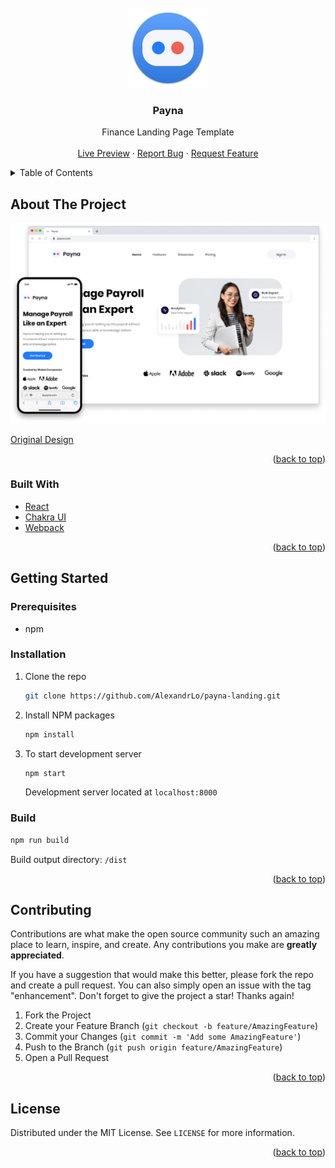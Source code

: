 <div id="top"></div>

<!-- PROJECT LOGO -->
<br />
<div align="center">
  <a href="https://alexandrlo.github.io/payna-landing/">
    <img src="images/logo.png" alt="Logo" width="128" height="128" >
  </a>

<h3 align="center">Payna</h3>

  <p align="center">
    Finance Landing Page Template
    <br />
    <br />
    <a href="https://alexandrlo.github.io/payna-landing/">Live Preview</a>
    ·
    <a href="https://github.com/AlexandrLo/payna-landing/issues">Report Bug</a>
    ·
    <a href="https://github.com/AlexandrLo/payna-landing/issues">Request Feature</a>
  </p>
</div>

<!-- TABLE OF CONTENTS -->
<details>
  <summary>Table of Contents</summary>
  <ol>
    <li>
      <a href="#about-the-project">About The Project</a>
      <ul>
        <li><a href="#built-with">Built With</a></li>
      </ul>
    </li>
    <li>
      <a href="#getting-started">Getting Started</a>
      <ul>
        <li><a href="#prerequisites">Prerequisites</a></li>
        <li><a href="#installation">Installation</a></li>
        <li><a href="#build">Build</a></li>
      </ul>
    </li>
    <li><a href="#contributing">Contributing</a></li>
    <li><a href="#license">License</a></li>
  </ol>
</details>

<!-- ABOUT THE PROJECT -->

## About The Project

<div align="center">
  <a href="https://alexandrlo.github.io/payna-landing/">
    <img src="images/screenshots.png" alt="Logo" width="1024">
  </a>
</div>

[Original Design](https://www.figma.com/community/file/1078789102725117907)

<p align="right">(<a href="#top">back to top</a>)</p>

### Built With

- [React](https://reactjs.org/)
- [Chakra UI](https://chakra-ui.com/)
- [Webpack](https://webpack.js.org/)

<p align="right">(<a href="#top">back to top</a>)</p>

<!-- GETTING STARTED -->

## Getting Started

### Prerequisites

- npm

### Installation

1. Clone the repo

   ```sh
   git clone https://github.com/AlexandrLo/payna-landing.git
   ```

2. Install NPM packages

   ```sh
   npm install
   ```

3. To start development server

   ```sh
   npm start
   ```

   Development server located at `localhost:8000`

### Build

```sh
npm run build
```

Build output directory: `/dist`

<p align="right">(<a href="#top">back to top</a>)</p>

<!-- CONTRIBUTING -->

## Contributing

Contributions are what make the open source community such an amazing place to learn, inspire, and create. Any contributions you make are **greatly appreciated**.

If you have a suggestion that would make this better, please fork the repo and create a pull request. You can also simply open an issue with the tag "enhancement".
Don't forget to give the project a star! Thanks again!

1. Fork the Project
2. Create your Feature Branch (`git checkout -b feature/AmazingFeature`)
3. Commit your Changes (`git commit -m 'Add some AmazingFeature'`)
4. Push to the Branch (`git push origin feature/AmazingFeature`)
5. Open a Pull Request

<p align="right">(<a href="#top">back to top</a>)</p>

<!-- LICENSE -->

## License

Distributed under the MIT License. See `LICENSE` for more information.

<p align="right">(<a href="#top">back to top</a>)</p>
